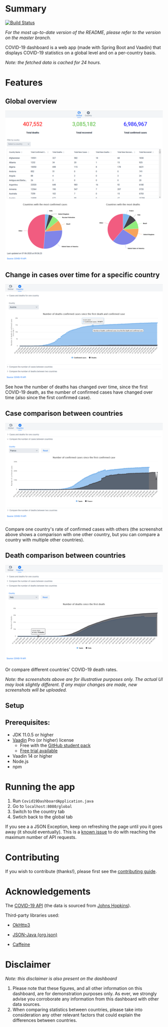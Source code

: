 # Summary

[![Build Status](https://travis-ci.com/knjk04/COVID-19-dashboard.svg?branch=master)](https://travis-ci.com/knjk04/COVID-19-dashboard)

*For the most up-to-date version of the README, please refer to the version on the master branch.*

COVID-19 dashboard is a web app (made with Spring Boot and Vaadin) that displays COVID-19 statistics on a global level 
and on a per-country basis. 

*Note: the fetched data is cached for 24 hours.*

# Features

## Global overview

![Global dashboard](/media/global_dashboard.png)

## Change in cases over time for a specific country

![Country dashboard](/media/cases_and_deaths_one_country.png)

See how the number of deaths has changed over time, since the first COVID-19 death, as the number of confirmed cases
have changed over time (also since the first confirmed case).

## Case comparison between countries

![Case comparison](/media/cases_comparison.png)

Compare one country's rate of confirmed cases with others (the screenshot above shows a comparison with
one other country, but you can compare a country with multiple other countries).

## Death comparison between countries

![Death comparison](/media/deaths_comparison.png)

Or compare different countries' COVID-19 death rates.

*Note: the screenshots above are for illustrative purposes only. The actual UI may look slightly different. 
If any major changes are made, new screenshots will be uploaded.*

## Setup

## Prerequisites:

- JDK 11.0.5 or higher
- [Vaadin](https://vaadin.com/) Pro (or higher) license 
    - Free with the [GitHub student pack](https://education.github.com/pack)
    - [Free trial available](https://vaadin.com/pricing)
- Vaadin 14 or higher
- Node.js
- npm

# Running the app

1. Run `Covid19DashboardApplication.java`
2. Go to `localhost:8080/global`
3. Switch to the country tab
4. Swtich back to the global tab

If you see a a JSON Exception, keep on refreshing the page until you it goes away (it should eventually). This is a [known issue](https://github.com/knjk04/COVID-19-dashboard/issues/5) to do with reaching the maximum number of API requests.

# Contributing

If you wish to contribute (thanks!), please first see the [contributing guide](https://github.com/knjk04/COVID-19-dashboard/blob/master/CONTRIBUTING.md).

# Acknowledgements

The [COVID-19 API](https://covid19api.com/) (the data is sourced from [Johns Hopkins](https://github.com/CSSEGISandData/COVID-19)).

Third-party libraries used:

- [OkHttp3](https://square.github.io/okhttp/)

- [JSON-Java (org.json)](https://github.com/stleary/JSON-java)

- [Caffeine](https://github.com/ben-manes/caffeine)

# Disclaimer

*Note: this disclaimer is also present on the dashboard*

1. Please note that these figures, and all other information on this dashboard, are for demonstration purposes only. As ever, we strongly advise you corroborate any information from this dashboard with other data sources.
2. When comparing statistics between countries, please take into consideration any other relevant factors that could explain the differences between countries.
